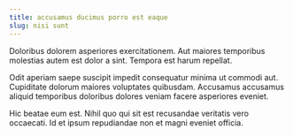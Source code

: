 ```yaml
---
title: accusamus ducimus porro est eaque
slug: nisi sunt
---
```


Doloribus dolorem asperiores exercitationem. Aut maiores temporibus molestias autem est dolor a sint. Tempora est harum repellat.

Odit aperiam saepe suscipit impedit consequatur minima ut commodi aut. Cupiditate dolorum maiores voluptates quibusdam. Accusamus accusamus aliquid temporibus doloribus dolores veniam facere asperiores eveniet.

Hic beatae eum est. Nihil quo qui sit est recusandae veritatis vero occaecati. Id et ipsum repudiandae non et magni eveniet officia.
